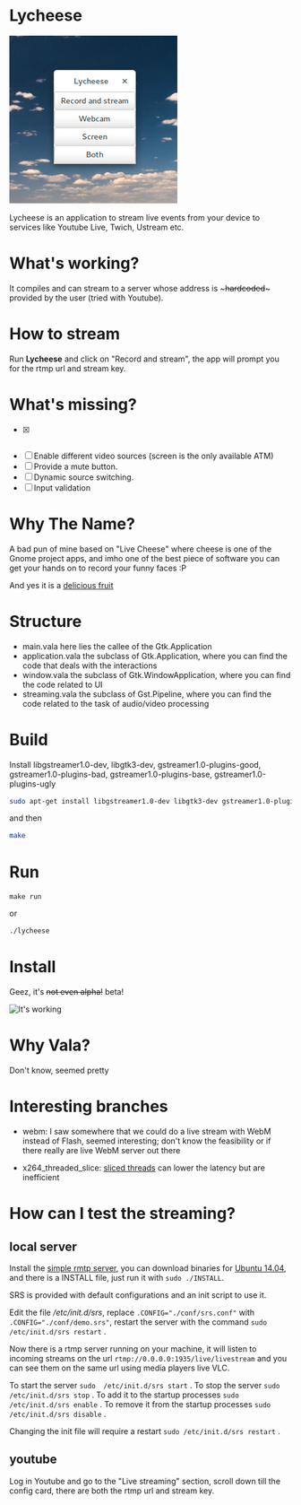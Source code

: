Lycheese
========

![Lycheese running](/img/lycheese_screenshot.png)

Lycheese is an application to stream live events from your device to services like Youtube Live, Twich, Ustream etc.

# What's working?

It compiles and can stream to a server whose address is ~~~hardcoded~~~ provided by the user (tried with Youtube).

# How to stream

Run **Lycheese** and click on "Record and stream", the app will prompt you for the rtmp url and stream key.

# What's missing?

- [x] ~~~Getting user input for the service url.~~~
- [ ] Enable different video sources (screen is the only available ATM) 
- [ ] Provide a mute button.
- [ ] Dynamic source switching.
- [ ] Input validation

# Why The Name?

A bad pun of mine based on "Live Cheese" where cheese is one of the Gnome project apps, and imho one of the best piece of software you can get your hands on to record your funny faces :P

And yes it is a [delicious fruit][lychee_on_wikipedia]

# Structure

- main.vala
	here lies the callee of the Gtk.Application
- application.vala
	the subclass of Gtk.Application, where you can find the code that deals with the interactions
- window.vala
	the subclass of Gtk.WindowApplication, where you can find the code related to UI
- streaming.vala
	the subclass of Gst.Pipeline, where you can find the code related to the task of audio/video processing

# Build

Install libgstreamer1.0-dev, libgtk3-dev, gstreamer1.0-plugins-good, gstreamer1.0-plugins-bad, gstreamer1.0-plugins-base,  gstreamer1.0-plugins-ugly


```bash
sudo apt-get install libgstreamer1.0-dev libgtk3-dev gstreamer1.0-plugins-good gstreamer1.0-plugins-base gstreamer1.0-plugins-bad gstreamer1.0-plugins-ugly
```
and then

```bash
make
```

# Run

```
make run
```

or 

```bash
./lycheese
```

# Install

Geez, it's ~~not even alpha!~~ beta!

![It's working](http://www.reactiongifs.us/wp-content/uploads/2013/07/its_working_star_wars.gif)

# Why Vala?

Don't know, seemed pretty


# Interesting branches

 - webm: I saw somewhere that we could do a live stream with WebM instead of Flash, seemed interesting; don't know the feasibility or if there really are live WebM server out there

 - x264_threaded_slice: [sliced threads][sliced_thread] can lower the latency but are inefficient

# How can I test the streaming?

## local server

Install the [simple rmtp server][srs], you can download binaries for [Ubuntu 14.04][srs_binaries], and there is a INSTALL file, just run it with `sudo ./INSTALL`.

SRS is provided with default configurations and an init script to use it.

Edit the file _/etc/init.d/srs_, replace `.CONFIG="./conf/srs.conf"` with `.CONFIG="./conf/demo.srs"`, restart the server with the command `sudo /etc/init.d/srs restart` .

Now there is a rtmp server running on your machine, it will listen to incoming streams on the url `rtmp://0.0.0.0:1935/live/livestream` and you can see them on the same url using media players live VLC.

To start the server `sudo  /etc/init.d/srs start` .
To stop the server `sudo  /etc/init.d/srs stop` .
To add it to the startup processes `sudo /etc/init.d/srs enable` .
To remove it from the startup processes `sudo  /etc/init.d/srs disable` .

Changing the init file will require a restart `sudo /etc/init.d/srs restart` .

## youtube

Log in Youtube and go to the "Live streaming" section, scroll down till the config card, there are both the rtmp url and stream key.

[lychee_on_wikipedia]: https://en.wikipedia.org/wiki/Lychee
[sliced_thread]: http://gstreamer.freedesktop.org/data/doc/gstreamer/head/gst-plugins-ugly-plugins/html/gst-plugins-ugly-plugins-x264enc.html#GstX264Enc--sliced-threads
[srs]: https://github.com/simple-rtmp-server/srs
[srs_binaries]: http://winlinvip.github.io/srs.release/releases/
